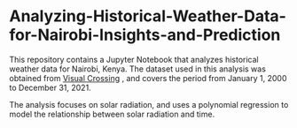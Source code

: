 # Analyzing-Historical-Weather-Data-for-Nairobi-Insights-and-Prediction

This repository contains a Jupyter Notebook that analyzes historical weather data for Nairobi, Kenya. The dataset used in this analysis was obtained from [Visual Crossing](https://www.visualcrossing.com/weather/weather-data-services)
, and covers the period from January 1, 2000 to December 31, 2021.

The analysis focuses on solar radiation, and uses a polynomial regression to model the relationship between solar radiation and time.
